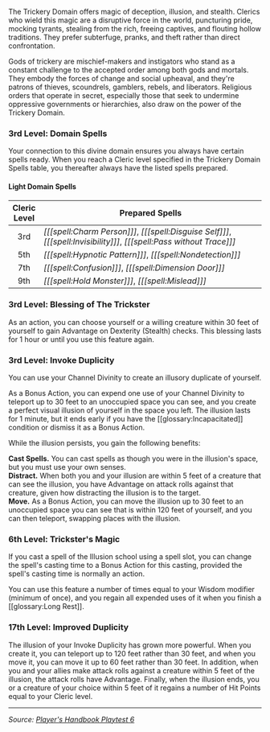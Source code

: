 The Trickery Domain offers magic of deception, illusion, and stealth. Clerics who wield this magic are a disruptive force in the world, puncturing pride, mocking tyrants, stealing from the rich, freeing captives, and flouting hollow traditions. They prefer subterfuge, pranks, and theft rather than direct confrontation.

Gods of trickery are mischief-makers and instigators who stand as a constant challenge to the accepted order among both gods and mortals. They embody the forces of change and social upheaval, and they're patrons of thieves, scoundrels, gamblers, rebels, and liberators. Religious orders that operate in secret, especially those that seek to undermine oppressive governments or hierarchies, also draw on the power of the Trickery Domain.

### 3rd Level: Domain Spells

Your connection to this divine domain ensures you always have certain spells ready. When you reach a Cleric level specified in the Trickery Domain Spells table, you thereafter always have the listed spells prepared.

#### Light Domain Spells

| Cleric<br>Level | Prepared Spells                                                                                                       |
|:---------------:|-----------------------------------------------------------------------------------------------------------------------|
|       3rd       | _[[[spell:Charm Person]]]_, _[[[spell:Disguise Self]]]_, _[[[spell:Invisibility]]]_, _[[[spell:Pass without Trace]]]_ |
|       5th       | _[[[spell:Hypnotic Pattern]]]_, _[[[spell:Nondetection]]]_                                                            |
|       7th       | _[[[spell:Confusion]]]_, _[[[spell:Dimension Door]]]_                                                                 |
|       9th       | _[[[spell:Hold Monster]]]_, _[[[spell:Mislead]]]_                                                                     | 

### 3rd Level: Blessing of The Trickster

As an action, you can choose yourself or a willing creature within 30 feet of yourself to gain Advantage on Dexterity (Stealth) checks. This blessing lasts for 1 hour or until you use this feature again. 

### 3rd Level: Invoke Duplicity

You can use your Channel Divinity to create an illusory duplicate of yourself.

As a Bonus Action, you can expend one use of your Channel Divinity to teleport up to 30 feet to an unoccupied space you can see, and you create a perfect visual illusion of yourself in the space you left. The illusion lasts for 1 minute, but it ends early if you have the [[glossary:Incapacitated]] condition or dismiss it as a Bonus Action.

While the illusion persists, you gain the following benefits:

**Cast Spells.** You can cast spells as though you were in the illusion's space, but you must use your own senses.  
**Distract.** When both you and your illusion are within 5 feet of a creature that can see the illusion, you have Advantage on attack rolls against that creature, given how distracting the illusion is to the target.  
**Move.** As a Bonus Action, you can move the illusion up to 30 feet to an unoccupied space you can see that is within 120 feet of yourself, and you can then teleport, swapping places with the illusion. 

### 6th Level: Trickster's Magic

If you cast a spell of the Illusion school using a spell slot, you can change the spell's casting time to a Bonus Action for this casting, provided the spell's casting time is normally an action.

You can use this feature a number of times equal to your Wisdom modifier (minimum of once), and you regain all expended uses of it when you finish a [[glossary:Long Rest]]. 

### 17th Level: Improved Duplicity

The illusion of your Invoke Duplicity has grown more powerful. When you create it, you can teleport up to 120 feet rather than 30 feet, and when you move it, you can move it up to 60 feet rather than 30 feet. In addition, when you and your allies make attack rolls against a creature within 5 feet of the illusion, the attack rolls have Advantage. Finally, when the illusion ends, you or a creature of your choice within 5 feet of it regains a number of Hit Points equal to your Cleric level.

----

_Source: [Player's Handbook Playtest 6](https://www.dndbeyond.com/sources/ua/ph-playtest-6)_
